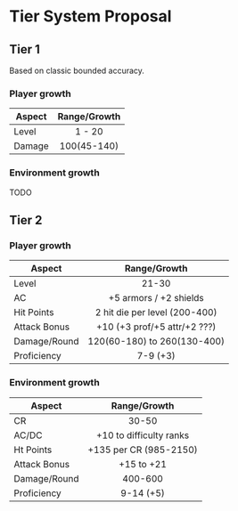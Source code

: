 
# Tier System Proposal

## Tier 1

Based on classic bounded accuracy.

### Player growth

| Aspect | Range/Growth |
| ------ |:------------:|
| Level  | 1 - 20       |
| Damage | 100(45-140)  |

### Environment growth

TODO

## Tier 2

### Player growth

| Aspect        | Range/Growth                  |
| ------------- |:-----------------------------:|
| Level         | 21-30                         |
| AC            | +5 armors / +2 shields        |
| Hit Points    | 2 hit die per level (200-400) |
| Attack Bonus  | +10 (+3 prof/+5 attr/+2 ???)  |
| Damage/Round  | 120(60-180) to 260(130-400)   |
| Proficiency   | 7-9 (+3)                      |

### Environment growth

| Aspect        | Range/Growth                  |
| ------------- |:-----------------------------:|
| CR            | 30-50                         |
| AC/DC         | +10 to difficulty ranks       |
| Ht Points     | +135 per CR (985-2150)        |
| Attack Bonus  | +15 to +21                    |
| Damage/Round  | 400-600                       |
| Proficiency   | 9-14 (+5)                     |

